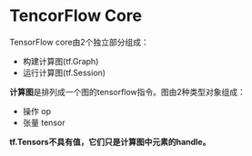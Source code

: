 # TencorFlow Core

TensorFlow core由2个独立部分组成：
* 构建计算图(tf.Graph)
* 运行计算图(tf.Session)

**计算图**是排列成一个图的tensorflow指令。图由2种类型对象组成：
* 操作 op
* 张量 tensor

**tf.Tensors不具有值，它们只是计算图中元素的handle。**